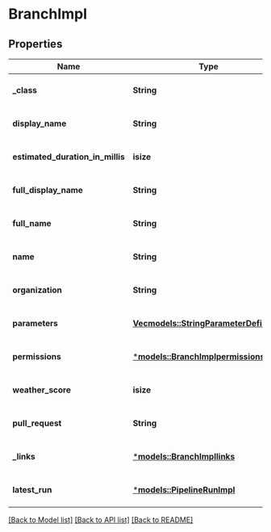 # BranchImpl

## Properties
Name | Type | Description | Notes
------------ | ------------- | ------------- | -------------
**_class** | **String** |  | [optional] [default to None]
**display_name** | **String** |  | [optional] [default to None]
**estimated_duration_in_millis** | **isize** |  | [optional] [default to None]
**full_display_name** | **String** |  | [optional] [default to None]
**full_name** | **String** |  | [optional] [default to None]
**name** | **String** |  | [optional] [default to None]
**organization** | **String** |  | [optional] [default to None]
**parameters** | [**Vec<models::StringParameterDefinition>**](StringParameterDefinition.md) |  | [optional] [default to None]
**permissions** | [***models::BranchImplpermissions**](BranchImplpermissions.md) |  | [optional] [default to None]
**weather_score** | **isize** |  | [optional] [default to None]
**pull_request** | **String** |  | [optional] [default to None]
**_links** | [***models::BranchImpllinks**](BranchImpllinks.md) |  | [optional] [default to None]
**latest_run** | [***models::PipelineRunImpl**](PipelineRunImpl.md) |  | [optional] [default to None]

[[Back to Model list]](../README.md#documentation-for-models) [[Back to API list]](../README.md#documentation-for-api-endpoints) [[Back to README]](../README.md)


